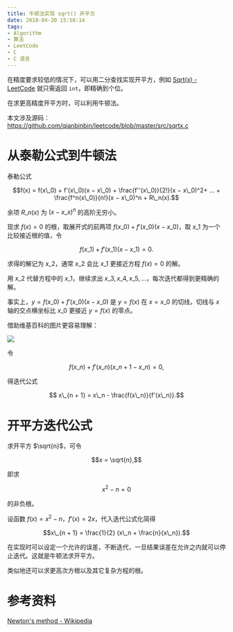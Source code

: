 ```yaml
---
title: 牛顿法实现 sqrt() 开平方
date: 2018-04-30 15:58:14
tags:
- Algorithm
- 算法
- LeetCode
- C
- C 语言
---
```

在精度要求较低的情况下，可以用二分查找实现开平方，例如 [Sqrt(x) - LeetCode](https://leetcode.com/problems/sqrtx/description/) 就只需返回 `int`，即精确到个位。

在求更高精度开平方时，可以利用牛顿法。

本文涉及源码：
<https://github.com/qianbinbin/leetcode/blob/master/src/sqrtx.c>

<!-- more -->

# 从泰勒公式到牛顿法

泰勒公式

$$f(x) = f(x\_0) + f'(x\_0)(x − x\_0) + \frac{f''(x\_0)}{2!}(x − x\_0)^2+ ... + \frac{f^n(x\_0)}{n!}(x − x\_0)^n + R\_n(x).$$

余项 $R\_n(x)$ 为 $(x - x\_x)^n$ 的高阶无穷小。

现求 $f(x) = 0$ 的根，取展开式的前两项 $f(x\_0) + f'(x\_0)(x - x\_0)$，取 $x\_1$ 为一个比较接近根的值，令

$$f(x\_1) + f'(x\_1)(x - x\_1) = 0.$$

求得的解记为 $x\_2$，通常 $x\_2$ 会比 $x\_1$ 更接近方程 $f(x) = 0$ 的解。

用 $x\_2$ 代替方程中的 $x\_1$，继续求出 $x\_3, x\_4, x\_5, ...$，每次迭代都得到更精确的解。

事实上，$y = f(x\_0) + f'(x\_0)(x - x\_0)$ 是 $y = f(x)$ 在 $x = x\_0$ 的切线，切线与 $x$ 轴的交点横坐标比 $x\_0$ 更接近 $y = f(x)$ 的零点。

借助维基百科的图片更容易理解：

![](https://upload.wikimedia.org/wikipedia/commons/e/e0/NewtonIteration_Ani.gif)

令

$$f(x\_n) + f'(x\_n)(x\_{n + 1} - x\_n) = 0,$$

得迭代公式

$$ x\_{n + 1} = x\_n - \frac{f(x\_n)}{f'(x\_n)}.$$

# 开平方迭代公式

求开平方 $\sqrt{n}$，可令

$$x = \sqrt{n},$$

即求

$$x^2 - n = 0$$

的非负根。

设函数 $f(x) = x^2 - n$，$f'(x) = 2x$，代入迭代公式化简得

$$x\_{n + 1} = \frac{1}{2} (x\_n + \frac{n}{x\_n}).$$

在实现时可以设定一个允许的误差，不断迭代，一旦结果误差在允许之内就可以停止迭代。这就是牛顿法求开平方。

类似地还可以求更高次方根以及其它复杂方程的根。

# 参考资料

[Newton's method - Wikipedia](https://en.wikipedia.org/wiki/Newton%27s_method)
